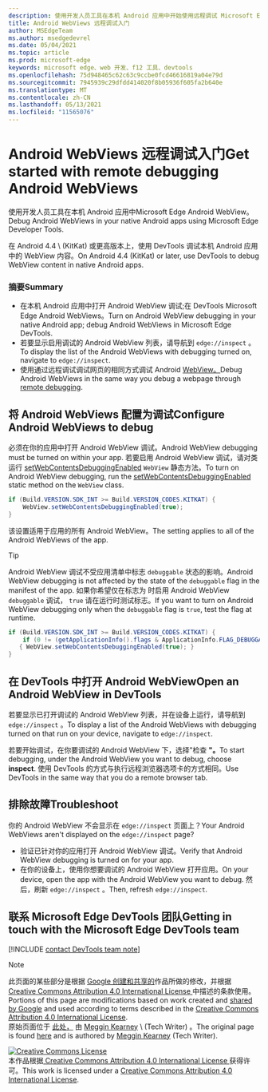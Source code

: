 ```yaml
---
description: 使用开发人员工具在本机 Android 应用中开始使用远程调试 Microsoft Edge WebView。
title: Android WebViews 远程调试入门
author: MSEdgeTeam
ms.author: msedgedevrel
ms.date: 05/04/2021
ms.topic: article
ms.prod: microsoft-edge
keywords: microsoft edge、web 开发、f12 工具、devtools
ms.openlocfilehash: 75d948465c62c63c9ccbe0fcd46616819a04e79d
ms.sourcegitcommit: 7945939c29dfdd414020f8b05936f605fa2b640e
ms.translationtype: MT
ms.contentlocale: zh-CN
ms.lasthandoff: 05/13/2021
ms.locfileid: "11565076"
---
```

<!-- Copyright Meggin Kearney 

   Licensed under the Apache License, Version 2.0 (the "License");
   you may not use this file except in compliance with the License.
   You may obtain a copy of the License at

       http://www.apache.org/licenses/LICENSE-2.0

   Unless required by applicable law or agreed to in writing, software
   distributed under the License is distributed on an "AS IS" BASIS,
   WITHOUT WARRANTIES OR CONDITIONS OF ANY KIND, either express or implied.
   See the License for the specific language governing permissions and
   limitations under the License.  -->  
# <a name="get-started-with-remote-debugging-android-webviews"></a><span data-ttu-id="f8576-104">Android WebViews 远程调试入门</span><span class="sxs-lookup"><span data-stu-id="f8576-104">Get started with remote debugging Android WebViews</span></span>  

<span data-ttu-id="f8576-105">使用开发人员工具在本机 Android 应用中Microsoft Edge Android WebView。</span><span class="sxs-lookup"><span data-stu-id="f8576-105">Debug Android WebViews in your native Android apps using Microsoft Edge Developer Tools.</span></span>  

<span data-ttu-id="f8576-106">在 Android 4.4 \ (KitKat\) 或更高版本上，使用 DevTools 调试本机 Android 应用中的 WebView 内容。</span><span class="sxs-lookup"><span data-stu-id="f8576-106">On Android 4.4 \(KitKat\) or later, use DevTools to debug WebView content in native Android apps.</span></span>  

### <a name="summary"></a><span data-ttu-id="f8576-107">摘要</span><span class="sxs-lookup"><span data-stu-id="f8576-107">Summary</span></span>  

*   <span data-ttu-id="f8576-108">在本机 Android 应用中打开 Android WebView 调试;在 DevTools Microsoft Edge Android WebViews。</span><span class="sxs-lookup"><span data-stu-id="f8576-108">Turn on Android WebView debugging in your native Android app; debug Android WebViews in Microsoft Edge DevTools.</span></span>  
*   <span data-ttu-id="f8576-109">若要显示启用调试的 Android WebView 列表，请导航到 `edge://inspect` 。</span><span class="sxs-lookup"><span data-stu-id="f8576-109">To display the list of the Android WebViews with debugging turned on, navigate to `edge://inspect`.</span></span>  
*   <span data-ttu-id="f8576-110">使用通过远程调试调试网页的相同方式调试 Android [WebView。][RemoteDebuggingGettingStarted]</span><span class="sxs-lookup"><span data-stu-id="f8576-110">Debug Android WebViews in the same way you debug a webpage through [remote debugging][RemoteDebuggingGettingStarted].</span></span>  

## <a name="configure-android-webviews-to-debug"></a><span data-ttu-id="f8576-111">将 Android WebViews 配置为调试</span><span class="sxs-lookup"><span data-stu-id="f8576-111">Configure Android WebViews to debug</span></span>  

<span data-ttu-id="f8576-112">必须在你的应用中打开 Android WebView 调试。</span><span class="sxs-lookup"><span data-stu-id="f8576-112">Android WebView debugging must be turned on within your app.</span></span>  <span data-ttu-id="f8576-113">若要启用 Android WebView 调试，请对类运行 [setWebContentsDebuggingEnabled][AndroidDeveloperWebViewsSetWebContentsDebuggingEnabled] `WebView` 静态方法。</span><span class="sxs-lookup"><span data-stu-id="f8576-113">To turn on Android WebView debugging, run the [setWebContentsDebuggingEnabled][AndroidDeveloperWebViewsSetWebContentsDebuggingEnabled] static method on the `WebView` class.</span></span>  

```java
if (Build.VERSION.SDK_INT >= Build.VERSION_CODES.KITKAT) {
    WebView.setWebContentsDebuggingEnabled(true);
}
```  

<span data-ttu-id="f8576-114">该设置适用于应用的所有 Android WebView。</span><span class="sxs-lookup"><span data-stu-id="f8576-114">The setting applies to all of the Android WebViews of the app.</span></span>  

> [!TIP]
> <span data-ttu-id="f8576-115">Android WebView 调试不受应用清单中标志 `debuggable` 状态的影响。</span><span class="sxs-lookup"><span data-stu-id="f8576-115">Android WebView debugging is not affected by the state of the `debuggable` flag in the manifest of the app.</span></span>  <span data-ttu-id="f8576-116">如果你希望仅在标志为 时启用 Android WebView `debuggable` 调试， `true` 请在运行时测试标志。</span><span class="sxs-lookup"><span data-stu-id="f8576-116">If you want to turn on Android WebView debugging only when the `debuggable` flag is `true`, test the flag at runtime.</span></span>  
> 
> ```java
> if (Build.VERSION.SDK_INT >= Build.VERSION_CODES.KITKAT) {
>     if (0 != (getApplicationInfo().flags & ApplicationInfo.FLAG_DEBUGGABLE))
>    { WebView.setWebContentsDebuggingEnabled(true); }
> }
> ```  

## <a name="open-an-android-webview-in-devtools"></a><span data-ttu-id="f8576-117">在 DevTools 中打开 Android WebView</span><span class="sxs-lookup"><span data-stu-id="f8576-117">Open an Android WebView in DevTools</span></span>  

<span data-ttu-id="f8576-118">若要显示已打开调试的 Android WebView 列表，并在设备上运行，请导航到 `edge://inspect` 。</span><span class="sxs-lookup"><span data-stu-id="f8576-118">To display a list of the Android WebViews with debugging turned on that run on your device, navigate to `edge://inspect`.</span></span>  

<span data-ttu-id="f8576-119">若要开始调试，在你要调试的 Android WebView 下，选择"检查 **"。**</span><span class="sxs-lookup"><span data-stu-id="f8576-119">To start debugging, under the Android WebView you want to debug, choose **inspect**.</span></span>  <span data-ttu-id="f8576-120">使用 DevTools 的方式与执行远程浏览器选项卡的方式相同。</span><span class="sxs-lookup"><span data-stu-id="f8576-120">Use DevTools in the same way that you do a remote browser tab.</span></span>  

<!--
:::image type="complex" source=".images/webview-debugging.msft.png" alt-text="Inspecting elements in an Android WebView" lightbox=".images/webview-debugging.msft.png":::
   Inspecting elements in an Android WebView  
:::image-end:::  

The gray graphics listed with the Android WebView represent its size and position relative to the screen of the device.  If your Android WebViews have titles set, the titles are listed as well.  
-->  

## <a name="troubleshoot"></a><span data-ttu-id="f8576-121">排除故障</span><span class="sxs-lookup"><span data-stu-id="f8576-121">Troubleshoot</span></span>  

<span data-ttu-id="f8576-122">你的 Android WebView 不会显示在 `edge://inspect` 页面上？</span><span class="sxs-lookup"><span data-stu-id="f8576-122">Your Android WebViews aren't displayed on the `edge://inspect` page?</span></span>  

*   <span data-ttu-id="f8576-123">验证已针对你的应用打开 Android WebView 调试。</span><span class="sxs-lookup"><span data-stu-id="f8576-123">Verify that Android WebView debugging is turned on for your app.</span></span>  
*   <span data-ttu-id="f8576-124">在你的设备上，使用你想要调试的 Android WebView 打开应用。</span><span class="sxs-lookup"><span data-stu-id="f8576-124">On your device, open the app with the Android WebView you want to debug.</span></span>  <span data-ttu-id="f8576-125">然后，刷新 `edge://inspect` 。</span><span class="sxs-lookup"><span data-stu-id="f8576-125">Then, refresh `edge://inspect`.</span></span>  

## <a name="getting-in-touch-with-the-microsoft-edge-devtools-team"></a><span data-ttu-id="f8576-126">联系 Microsoft Edge DevTools 团队</span><span class="sxs-lookup"><span data-stu-id="f8576-126">Getting in touch with the Microsoft Edge DevTools team</span></span>  

[!INCLUDE [contact DevTools team note](../includes/contact-devtools-team-note.md)]  

<!-- links -->  

[RemoteDebuggingGettingStarted]: ./index.md "入门远程调试 Android 设备|Microsoft Docs"  

[AndroidDeveloperWebViewsSetWebContentsDebuggingEnabled]: https://developer.android.com/reference/android/webkit/WebView.html#setWebContentsDebuggingEnabled(boolean) "setWebContentsDebuggingEnabled - WebView |Android 开发人员"  

> [!NOTE]
> <span data-ttu-id="f8576-129">此页面的某些部分是根据 [Google 创建和共享的][GoogleSitePolicies]作品所做的修改，并根据[ Creative Commons Attribution 4.0 International License ][CCA4IL]中描述的条款使用。</span><span class="sxs-lookup"><span data-stu-id="f8576-129">Portions of this page are modifications based on work created and [shared by Google][GoogleSitePolicies] and used according to terms described in the [Creative Commons Attribution 4.0 International License][CCA4IL].</span></span>  
> <span data-ttu-id="f8576-130">原始页面位于 [此处，](https://developers.google.com/web/tools/chrome-devtools/remote-debugging/webviews) 由 [Meggin Kearney][MegginKearney] \ (Tech Writer\) 。</span><span class="sxs-lookup"><span data-stu-id="f8576-130">The original page is found [here](https://developers.google.com/web/tools/chrome-devtools/remote-debugging/webviews) and is authored by [Meggin Kearney][MegginKearney] \(Tech Writer\).</span></span>  

[![Creative Commons License][CCby4Image]][CCA4IL]  
<span data-ttu-id="f8576-132">本作品根据[ Creative Commons Attribution 4.0 International License ][CCA4IL]获得许可。</span><span class="sxs-lookup"><span data-stu-id="f8576-132">This work is licensed under a [Creative Commons Attribution 4.0 International License][CCA4IL].</span></span>  

[CCA4IL]: http://creativecommons.org/licenses/by/4.0  
[CCby4Image]: https://i.creativecommons.org/l/by/4.0/88x31.png  
[GoogleSitePolicies]: https://developers.google.com/terms/site-policies  
[KayceBasques]: https://developers.google.com/web/resources/contributors#kayce-basques  
[MegginKearney]: https://developers.google.com/web/resources/contributors#meggin-kearney  
